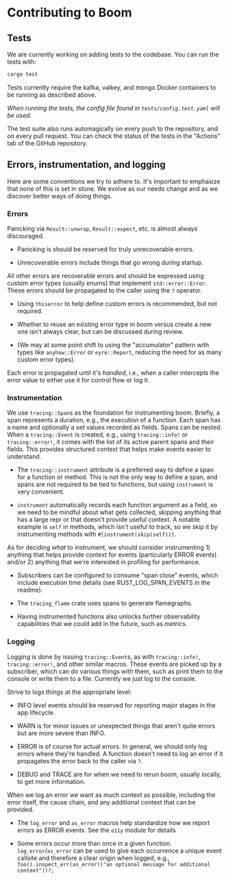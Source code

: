 # Contributing to Boom

## Tests

We are currently working on adding tests to the codebase. You can run the tests with:
```bash
cargo test
```

Tests currently require the kafka, valkey, and mongo Docker containers to be running as described above.

*When running the tests, the config file found in `tests/config.test.yaml` will be used.*

The test suite also runs automagically on every push to the repository, and on every pull request.
You can check the status of the tests in the "Actions" tab of the GitHub repository.

## Errors, instrumentation, and logging

Here are some conventions we try to adhere to.
It's important to emphasize that none of this is set in stone.
We evolve as our needs change and as we discover better ways of doing things.

### Errors

Panicking via `Result::unwrap`, `Result::expect`, etc. is almost always discouraged.

* Panicking is should be reserved for truly unrecoverable errors.

* Unrecoverable errors include things that go wrong during startup.

All other errors are recoverable errors and should be expressed using custom error types (usually enums) that implement `std::error::Error`.
These errors should be propagated to the caller using the `?` operator.

* Using `thiserror` to help define custom errors is recommended, but not required.

* Whether to reuse an existing error type in boom versus create a new one isn't always clear, but can be discussed during review.

* (We may at some point shift to using the "accumulator" pattern with types like `anyhow::Error` or `eyre::Report`, reducing the need for as many custom error types).

Each error is propagated until it's *handled*, i.e., when a caller intercepts the error value to either use it for control flow or log it.

### Instrumentation

We use `tracing::Span`s as the foundation for instrumenting boom.
Briefly, a span represents a duration, e.g., the execution of a function.
Each span has a name and optionally a set values recorded as fields.
Spans can be nested.
When a `tracing::Event` is created, e.g., using `tracing::info!` or `tracing::error!`, it comes with the list of its active parent spans and their fields.
This provides structured context that helps make events easier to understand.

* The `tracing::instrument` attribute is a preferred way to define a span for a function or method.
  This is not the only way to define a span, and spans are not required to be tied to functions, but using `instrument` is very convenient.

* `instrument` automatically records each function argument as a field, so we need to be mindful about what gets collected, skipping anything that has a large repr or that doesn't provide useful context.
  A notable example is `self` in methods, which isn't useful to track, so we skip it by instrumenting methods with `#[instrument(skip(self))]`.

As for deciding *what* to instrument, we should consider instrumenting 1) anything that helps provide context for events (particularly ERROR events) and/or 2) anything that we're interested in profiling for performance.

* Subscribers can be configured to consume "span close" events, which include execution time details (see RUST_LOG_SPAN_EVENTS in the readme).

* The `tracing_flame` crate uses spans to generate flamegraphs.

* Having instrumented functions also unlocks further observability capabilities that we could add in the future, such as metrics.

### Logging

Logging is done by issuing `tracing::Event`s, as with `tracing::info!`, `tracing::error!`, and other similar macros. These events are picked up by a subscriber, which can do various things with them, such as print them to the console or write them to a file. Currently we just log to the console.

Strive to logs things at the appropriate level:

* INFO level events should be reserved for reporting major stages in the app lifecycle.

* WARN is for minor issues or unexpected things that aren't quite errors but are more severe than INFO.

* ERROR is of course for actual errors.
  In general, we should only log errors where they're handled.
  A function doesn't need to log an error if it propagates the error back to the caller via `?`.

* DEBUG and TRACE are for when we need to rerun boom, usually locally, to get more information.

When we log an error we want as much context as possible, including the error itself, the cause chain, and any additional context that can be provided.

* The `log_error` and `as_error` macros help standardize how we report errors as ERROR events.
  See the `o11y` module for details

* Some errors occur more than once in a given function.
  `log_error`/`as_error` can be used to give each occurrence a unique event callsite and therefore a clear origin when logged, e.g., `foo().inspect_err(as_error!("an optional message for additional context"))?;`
